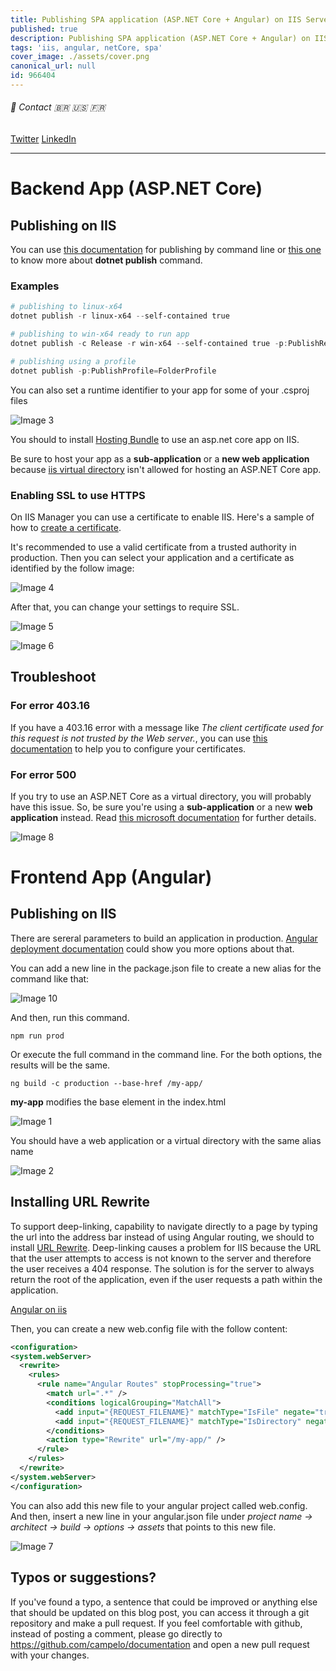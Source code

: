 ```yaml
---
title: Publishing SPA application (ASP.NET Core + Angular) on IIS Server
published: true
description: Publishing SPA application (ASP.NET Core + Angular) on IIS Server
tags: 'iis, angular, netCore, spa'
cover_image: ./assets/cover.png
canonical_url: null
id: 966404
---
```


###### :postbox: Contact :brazil: :us: :fr:

[Twitter](https://twitter.com/campelo87)
[LinkedIn](https://www.linkedin.com/in/flavio-campelo/?locale=en_US)

---

# Backend App (ASP.NET Core)

## Publishing on IIS

You can use [this documentation](https://docs.microsoft.com/en-us/dotnet/core/deploying/) for publishing by command line or [this one](https://docs.microsoft.com/en-us/dotnet/core/tools/dotnet-publish) to know more about **dotnet publish** command.

### Examples

```powershell
# publishing to linux-x64
dotnet publish -r linux-x64 --self-contained true

# publishing to win-x64 ready to run app
dotnet publish -c Release -r win-x64 --self-contained true -p:PublishReadyToRun=true

# publishing using a profile
dotnet publish -p:PublishProfile=FolderProfile
```

You can also set a runtime identifier to your app for some of your .csproj files

![Image 3](./assets/img3.png)

You should to install [Hosting Bundle](https://dotnet.microsoft.com/en-us/download/dotnet/thank-you/runtime-aspnetcore-3.1.22-windows-hosting-bundle-installer) to use an asp.net core app on IIS.

Be sure to host your app as a **sub-application** or a **new web application** because [iis virtual directory](#for-error-500) isn't allowed for hosting an ASP.NET Core app.

### Enabling SSL to use HTTPS

On IIS Manager you can use a certificate to enable IIS. Here's a sample of how to [create a certificate](https://enterprise.arcgis.com/en/web-adaptor/10.3/install/iis/enable-https-on-your-web-server-server-.htm).

It's recommended to use a valid certificate from a trusted authority in production. Then you can select your application and a certificate as identified by the follow image:

![Image 4](./assets/img4.png)

After that, you can change your settings to require SSL.

![Image 5](./assets/img5.png)

![Image 6](./assets/img6.png)

## Troubleshoot

### For error 403.16 

If you have a 403.16 error with a message like *The client certificate used for this request is not trusted by the Web server.*, you can use [this documentation](https://docs.microsoft.com/en-us/troubleshoot/developer/webapps/iis/health-diagnostic-performance/http-403-forbidden-access-website) to help you to configure your certificates.

### For error 500 

If you try to use an ASP.NET Core as a virtual directory, you will probably have this issue. So, be sure you're using a **sub-application** or a new **web application** instead. Read [this microsoft documentation](https://docs.microsoft.com/en-us/aspnet/core/host-and-deploy/iis/?view=aspnetcore-3.1#virtual-directories) for further details. 

![Image 8](./assets/img8.png)

# Frontend App (Angular)

## Publishing on IIS

There are sereral parameters to build an application in production. [Angular deployment documentation](https://angular.io/guide/deployment) could show you more options about that. 

You can add a new line in the package.json file to create a new alias for the command like that: 

![Image 10](./assets/img10.png)

And then, run this command.

```shell
npm run prod
```

Or execute the full command in the command line. For the both options, the results will be the same.

```shell
ng build -c production --base-href /my-app/
```

**my-app** modifies the base element in the index.html

![Image 1](./assets/img1.png)

You should have a web application or a virtual directory with the same alias name

![Image 2](./assets/img2.png)

## Installing URL Rewrite

To support deep-linking, capability to navigate directly to a page by typing the url into the address bar instead of using Angular routing, we should to install [URL Rewrite](https://www.iis.net/downloads/microsoft/url-rewrite). Deep-linking causes a problem for IIS because the URL that the user attempts to access is not known to the server and therefore the user receives a 404 response. The solution is for the server to always return the root of the application, even if the user requests a path within the application.

[Angular on iis](https://devblogs.microsoft.com/premier-developer/tips-for-running-an-angular-app-in-iis/)

Then, you can create a new web.config file with the follow content:

```xml
<configuration>
<system.webServer>
  <rewrite>
    <rules>
      <rule name="Angular Routes" stopProcessing="true">
        <match url=".*" />
        <conditions logicalGrouping="MatchAll">
          <add input="{REQUEST_FILENAME}" matchType="IsFile" negate="true" />
          <add input="{REQUEST_FILENAME}" matchType="IsDirectory" negate="true" />
        </conditions>
        <action type="Rewrite" url="/my-app/" />
      </rule>
    </rules>
  </rewrite>
</system.webServer>
</configuration>
```

You can also add this new file to your angular project called web.config. And then, insert a new line in your angular.json file under *project name &rarr; architect &rarr; build &rarr; options &rarr; assets* that points to this new file.

![Image 7](./assets/img7.png)

## Typos or suggestions?

If you've found a typo, a sentence that could be improved or anything else that should be updated on this blog post, you can access it through a git repository and make a pull request. If you feel comfortable with github, instead of posting a comment, please go directly to https://github.com/campelo/documentation and open a new pull request with your changes.
